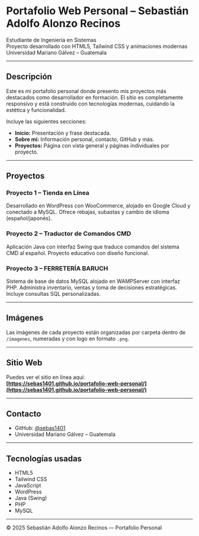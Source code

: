 # Portafolio Web Personal – Sebastián Adolfo Alonzo Recinos

Estudiante de Ingeniería en Sistemas  
Proyecto desarrollado con HTML5, Tailwind CSS y animaciones modernas  
Universidad Mariano Gálvez – Guatemala

---

## Descripción

Este es mi portafolio personal donde presento mis proyectos más destacados como desarrollador en formación. El sitio es completamente responsivo y está construido con tecnologías modernas, cuidando la estética y funcionalidad.

Incluye las siguientes secciones:

- **Inicio:** Presentación y frase destacada.
- **Sobre mí:** Información personal, contacto, GitHub y más.
- **Proyectos:** Página con vista general y páginas individuales por proyecto.

---

## Proyectos

### Proyecto 1 – Tienda en Línea
Desarrollado en WordPress con WooCommerce, alojado en Google Cloud y conectado a MySQL. Ofrece rebajas, subastas y cambio de idioma (español/japonés).

### Proyecto 2 – Traductor de Comandos CMD
Aplicación Java con interfaz Swing que traduce comandos del sistema CMD al español. Proyecto educativo con diseño funcional.

### Proyecto 3 – FERRETERÍA BARUCH
Sistema de base de datos MySQL alojado en WAMPServer con interfaz PHP. Administra inventario, ventas y toma de decisiones estratégicas. Incluye consultas SQL personalizadas.

---

## Imágenes

Las imágenes de cada proyecto están organizadas por carpeta dentro de `/imagenes`, numeradas y con logo en formato `.png`.

---

## Sitio Web

  Puedes ver el sitio en línea aquí:  
 **[https://sebas1401.github.io/portafolio-web-personal/](https://sebas1401.github.io/portafolio-web-personal/)**  

---

##  Contacto

- GitHub: [@sebas1401](https://github.com/sebas1401)
- Universidad Mariano Gálvez – Guatemala

---

## Tecnologías usadas

- HTML5
- Tailwind CSS
- JavaScript
- WordPress
- Java (Swing)
- PHP
- MySQL

---

© 2025 Sebastián Adolfo Alonzo Recinos — Portafolio Personal
